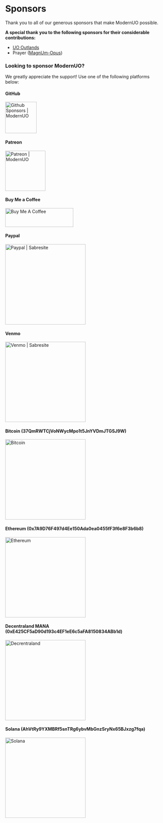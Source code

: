 # Sponsors

Thank you to all of our generous sponsors that make ModernUO possible.

**A special thank you to the following sponsors for their considerable contributions:**
* [UO Outlands](https://uooutlands.com)
* Prayer ([MagnUm-Opus](https://discord.gg/CzDEq3vv2N))

### Looking to sponsor ModernUO?
We greatly appreciate the support! Use one of the following platforms below:

#### GitHub
[<img alt="Github Sponsors | ModernUO" data-canonical-src="https://camo.githubusercontent.com/dec0683928f7db306904f8ea2e7c0d81ca83800fe09fcd5ac792c962eaee02dc/68747470733a2f2f6769746875622e6769746875626173736574732e636f6d2f696d616765732f6d6f64756c65732f736974652f73706f6e736f72732f6c6f676f2d6d6f6e612e737667" src="https://camo.githubusercontent.com/dec0683928f7db306904f8ea2e7c0d81ca83800fe09fcd5ac792c962eaee02dc/68747470733a2f2f6769746875622e6769746875626173736574732e636f6d2f696d616765732f6d6f64756c65732f736974652f73706f6e736f72732f6c6f676f2d6d6f6e612e737667" width=100px />](https://github.com/sponsors/modernuo)

#### Patreon
[<img alt="Patreon | ModernUO" data-canonical-src="https://user-images.githubusercontent.com/3953314/104968719-7c96e980-599b-11eb-839b-28745496b1a4.png" src="https://user-images.githubusercontent.com/3953314/104968719-7c96e980-599b-11eb-839b-28745496b1a4.png" width=128px />](https://muo.gg/patreon)

#### Buy Me a Coffee
<a href="https://muo.gg/coffee" target="_blank"><img src="https://cdn.buymeacoffee.com/buttons/v2/default-red.png" alt="Buy Me A Coffee" height="60px" width="217px"></a>

#### Paypal
[<img alt="Paypal | Sabresite" data-canonical-src="https://user-images.githubusercontent.com/3953314/104967693-d5b14e00-5998-11eb-93fc-b098e791a620.png" src="https://user-images.githubusercontent.com/3953314/104967693-d5b14e00-5998-11eb-93fc-b098e791a620.png" width=256px />](https://muo.gg/paypal)

#### Venmo
[<img alt="Venmo | Sabresite" data-canonical-src="https://user-images.githubusercontent.com/3953314/104967817-2759d880-5999-11eb-92ec-c4193da79570.png" src="https://user-images.githubusercontent.com/3953314/104967817-2759d880-5999-11eb-92ec-c4193da79570.png" width=256px />](https://muo.gg/venmo)

#### Bitcoin (37QmRWTCjVoNWycMpo1t5JnYVDmJTGSJ9W)
<img alt="Bitcoin" src="https://cdn.discordapp.com/attachments/751318817765982318/917180331147288606/December5-022645PM.png" width=256px />


#### Ethereum (0x7A9D76F497d4Ee150Ada0ea0455fF3f6e8F3b6b8)
<img alt="Ethereum" src="https://cdn.discordapp.com/attachments/751318817765982318/917180724828864572/December5-022757PM.png" width=256px />

#### Decentraland MANA (0xE425CF5aD90d193c4EF1eE6c5aFA8150834ABb1d)
<img alt="Decrentraland" src="https://cdn.discordapp.com/attachments/751318817765982318/917180004385820682/December5-022431PM.png" width=256px />

#### Solana (AhVtRy9YXMBRf5snTRg6ybvMbGnzSryNx65BJxzg7fqa)
<img alt="Solana" src="https://cdn.discordapp.com/attachments/751318817765982318/917181165838938162/December5-023004PM.png" width=256px />
